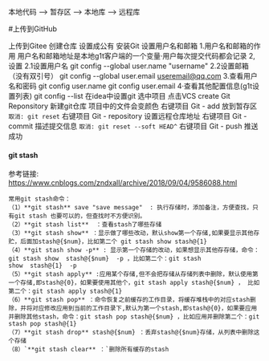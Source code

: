 本地代码 --> 暂存区 --> 本地库 --> 远程库

#上传到GitHub

上传到Gitee
创建仓库
设置成公有
安装Git
设置用户名和邮箱
	1.用户名和邮箱的作用
		用户名和邮箱地址是本地g1t客户端的一个变量·用户每次提交代码都会记录
	2,设置
		2.1设置用户名
			git config --global user.name "username"
		2.2设置邮箱（没有双引号）
			git config --global user.email useremail@qq.com
	3.查看用户名和密码
		git config user.name
		git config user.email
	4·查看其他配置信息(g1t设置列表)
		git config --list
在idea中设置git
选中项目 点击VCS create Git Reponsitory 新建git仓库 项目中的文件会变颜色
右键项目 Git - add 放到暂存区  `取消: git reset`
右键项目 Git - repository 设置远程仓库地址
右键项目 Git -  commit 描述提交信息 `取消: git reset --soft HEAD^`
右键项目 Git - push
推送成功


#### git stash 
参考链接: https://www.cnblogs.com/zndxall/archive/2018/09/04/9586088.html
```
常用git stash命令：
（1）**git stash** save "save message"  : 执行存储时，添加备注，方便查找，只有git stash 也要可以的，但查找时不方便识别。
（2）**git stash list**  ：查看stash了哪些存储
（3）**git stash show** ：显示做了哪些改动，默认show第一个存储,如果要显示其他存贮，后面加stash@{$num}，比如第二个 git stash show stash@{1}
（4）**git stash show -p** : 显示第一个存储的改动，如果想显示其他存存储，命令：git stash show  stash@{$num}  -p ，比如第二个：git stash show  stash@{1}  -p
（5）**git stash apply** :应用某个存储,但不会把存储从存储列表中删除，默认使用第一个存储,即stash@{0}，如果要使用其他个，git stash apply stash@{$num} ， 比如第二个：git stash apply stash@{1} 
（6）**git stash pop** ：命令恢复之前缓存的工作目录，将缓存堆栈中的对应stash删除，并将对应修改应用到当前的工作目录下,默认为第一个stash,即stash@{0}，如果要应用并删除其他stash，命令：git stash pop stash@{$num} ，比如应用并删除第二个：git stash pop stash@{1}
（7）**git stash drop** stash@{$num} ：丢弃stash@{$num}存储，从列表中删除这个存储
（8）`**git stash clear** ：`删除所有缓存的stash
```
